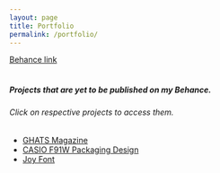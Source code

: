 ```yaml
---
layout: page
title: Portfolio
permalink: /portfolio/
---
```


[Behance link](https://www.behance.net/shubh_hmmm)
<br>
<br>
##### Projects that are yet to be published on my Behance.
###### Click on respective projects to access them.
- [GHATS Magazine](https://drive.google.com/file/d/1eFBqVdPhSnyWf4iIHqSptvMMh6qHUYPk/view?usp=drive_link)
- [CASIO F91W Packaging Design](https://drive.google.com/file/d/111Kr52W6Y2uwBdLz12o4-vtiMKP83gZ1/view?usp=drive_link)
- [Joy Font](https://drive.google.com/file/d/1eFBqVdPhSnyWf4iIHqSptvMMh6qHUYPk/view?usp=drive_link)
